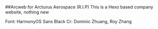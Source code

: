 ##Arcweb
for Arcturus Aerospace (R.I.P)
This is a Hexo based company website, nothing new

Font: HarmonyOS Sans Black
Cr: Dominic Zhuang, Roy Zhang
